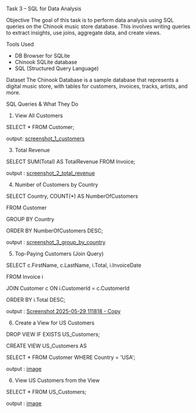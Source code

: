 Task 3 – SQL for Data Analysis

 Objective
The goal of this task is to perform data analysis using SQL queries on the Chinook music store database. This involves writing queries to extract insights, use joins, aggregate data, and create views.

 Tools Used
- DB Browser for SQLite
- Chinook SQLite database
- SQL (Structured Query Language)

 Dataset
The Chinook Database is a sample database that represents a digital music store, with tables for customers, invoices, tracks, artists, and more.

SQL Queries & What They Do

 1. View All Customers
  
  SELECT * FROM Customer;

  output:
  [screenshot_1_customers](https://github.com/user-attachments/assets/2ee1f4a3-09a5-4f73-954f-82ee88908355)

 3. Total Revenue
  
  SELECT SUM(Total) AS TotalRevenue FROM Invoice;

output :
[screenshot_2_total_revenue](https://github.com/user-attachments/assets/7a423c95-5529-41c5-ab64-758bf47cafdf)

4. Number of Customers by Country

SELECT Country, COUNT(*) AS NumberOfCustomers

FROM Customer

GROUP BY Country

ORDER BY NumberOfCustomers DESC;

output : 
[screenshot_3_group_by_country](https://github.com/user-attachments/assets/6153b574-8d51-417d-ade0-1d32c9bbe991)

5. Top-Paying Customers (Join Query)

SELECT c.FirstName, c.LastName, i.Total, i.InvoiceDate

FROM Invoice i

JOIN Customer c ON i.CustomerId = c.CustomerId

ORDER BY i.Total DESC;

output :
[Screenshot 2025-05-29 111818 - Copy](https://github.com/user-attachments/assets/2f7fc0e5-4f32-43a0-be1a-2807a77cf9a5)

6. Create a View for US Customers

DROP VIEW IF EXISTS US_Customers;

CREATE VIEW US_Customers AS

SELECT * FROM Customer WHERE Country = 'USA';

output :
[image](https://github.com/user-attachments/assets/84e4bac5-6c45-4029-afb3-df61c3eb2532)

6. View US Customers from the View
   
SELECT * FROM US_Customers;

output :
[image](https://github.com/user-attachments/assets/c023d24e-1d4c-4011-a38e-7c45649586a3)





